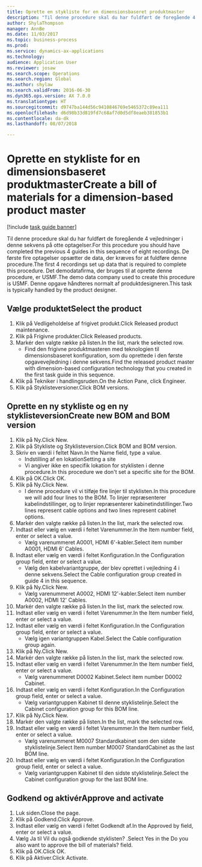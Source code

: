```yaml
--- 
title: Oprette en stykliste for en dimensionsbaseret produktmaster
description: "Til denne procedure skal du har fuldført de foregående 4 vejledninger i denne sekvens på otte optagelser."
author: ShylaThompson
manager: AnnBe
ms.date: 11/03/2017
ms.topic: business-process
ms.prod: 
ms.service: dynamics-ax-applications
ms.technology: 
audience: Application User
ms.reviewer: josaw
ms.search.scope: Operations
ms.search.region: Global
ms.author: shylaw
ms.search.validFrom: 2016-06-30
ms.dyn365.ops.version: AX 7.0.0
ms.translationtype: HT
ms.sourcegitcommit: d9747ba144d56c9410846769e5465372c89ea111
ms.openlocfilehash: d6d98b33d819fd7c68af7d0d5df8eaeb381853b1
ms.contentlocale: da-dk
ms.lasthandoff: 08/07/2018

---
```

# <a name="create-a-bill-of-materials-for-a-dimension-based-product-master"></a><span data-ttu-id="20d8a-103">Oprette en stykliste for en dimensionsbaseret produktmaster</span><span class="sxs-lookup"><span data-stu-id="20d8a-103">Create a bill of materials for a dimension-based product master</span></span>

[!include [task guide banner](../../includes/task-guide-banner.md)]

<span data-ttu-id="20d8a-104">Til denne procedure skal du har fuldført de foregående 4 vejledninger i denne sekvens på otte optagelser.</span><span class="sxs-lookup"><span data-stu-id="20d8a-104">For this procedure you should have completed the previous 4 guides in this sequence of eight recordings.</span></span> <span data-ttu-id="20d8a-105">De første fire optagelser opsætter de data, der kræves for at fuldføre denne procedure.</span><span class="sxs-lookup"><span data-stu-id="20d8a-105">The first 4 recordings set up data that is required to complete this procedure.</span></span> <span data-ttu-id="20d8a-106">Det demodatafirma, der bruges til at oprette denne procedure, er USMF.</span><span class="sxs-lookup"><span data-stu-id="20d8a-106">The demo data company used to create this procedure is USMF.</span></span> <span data-ttu-id="20d8a-107">Denne opgave håndteres normalt af produktdesigneren.</span><span class="sxs-lookup"><span data-stu-id="20d8a-107">This task is typically handled by the product designer.</span></span>


## <a name="select-the-product"></a><span data-ttu-id="20d8a-108">Vælge produktet</span><span class="sxs-lookup"><span data-stu-id="20d8a-108">Select the product</span></span>
1. <span data-ttu-id="20d8a-109">Klik på Vedligeholdelse af frigivet produkt.</span><span class="sxs-lookup"><span data-stu-id="20d8a-109">Click Released product maintenance.</span></span>
2. <span data-ttu-id="20d8a-110">Klik på Frigivne produkter.</span><span class="sxs-lookup"><span data-stu-id="20d8a-110">Click Released products.</span></span>
3. <span data-ttu-id="20d8a-111">Markér den valgte række på listen.</span><span class="sxs-lookup"><span data-stu-id="20d8a-111">In the list, mark the selected row.</span></span>
    * <span data-ttu-id="20d8a-112">Find den frigivne produktmasteren med teknologien til dimensionsbaseret konfiguration, som du oprettede i den første opgavevejledning i denne sekvens.</span><span class="sxs-lookup"><span data-stu-id="20d8a-112">Find the released product master with dimension-based configuration technology that you created in the first task guide in this sequence.</span></span>  
4. <span data-ttu-id="20d8a-113">Klik på Tekniker i handlingsruden.</span><span class="sxs-lookup"><span data-stu-id="20d8a-113">On the Action Pane, click Engineer.</span></span>
5. <span data-ttu-id="20d8a-114">Klik på Styklisteversioner.</span><span class="sxs-lookup"><span data-stu-id="20d8a-114">Click BOM versions.</span></span>

## <a name="create-new-bom-and-bom-version"></a><span data-ttu-id="20d8a-115">Oprette en ny stykliste og en ny styklisteversion</span><span class="sxs-lookup"><span data-stu-id="20d8a-115">Create new BOM and BOM version</span></span>
1. <span data-ttu-id="20d8a-116">Klik på Ny.</span><span class="sxs-lookup"><span data-stu-id="20d8a-116">Click New.</span></span>
2. <span data-ttu-id="20d8a-117">Klik på Stykliste og Styklisteversion.</span><span class="sxs-lookup"><span data-stu-id="20d8a-117">Click BOM and BOM version.</span></span>
3. <span data-ttu-id="20d8a-118">Skriv en værdi i feltet Navn.</span><span class="sxs-lookup"><span data-stu-id="20d8a-118">In the Name field, type a value.</span></span>
    * <span data-ttu-id="20d8a-119">Indstilling af en lokation</span><span class="sxs-lookup"><span data-stu-id="20d8a-119">Setting a site</span></span>  
    * <span data-ttu-id="20d8a-120">Vi angiver ikke en specifik lokation for styklisten i denne procedure.</span><span class="sxs-lookup"><span data-stu-id="20d8a-120">In this procedure we don't set a specific site for the BOM.</span></span>  
4. <span data-ttu-id="20d8a-121">Klik på OK.</span><span class="sxs-lookup"><span data-stu-id="20d8a-121">Click OK.</span></span>
5. <span data-ttu-id="20d8a-122">Klik på Ny.</span><span class="sxs-lookup"><span data-stu-id="20d8a-122">Click New.</span></span>
    * <span data-ttu-id="20d8a-123">I denne procedure vil vi tilføje fire linjer til styklisten.</span><span class="sxs-lookup"><span data-stu-id="20d8a-123">In this procedure we will add four lines to the BOM.</span></span> <span data-ttu-id="20d8a-124">To linjer repræsenterer kabelindstillinger, og to linjer repræsenterer kabinetindstillinger.</span><span class="sxs-lookup"><span data-stu-id="20d8a-124">Two lines represent cable options and two lines represent cabinet options.</span></span>  
6. <span data-ttu-id="20d8a-125">Markér den valgte række på listen.</span><span class="sxs-lookup"><span data-stu-id="20d8a-125">In the list, mark the selected row.</span></span>
7. <span data-ttu-id="20d8a-126">Indtast eller vælg en værdi i feltet Varenummer.</span><span class="sxs-lookup"><span data-stu-id="20d8a-126">In the Item number field, enter or select a value.</span></span>
    * <span data-ttu-id="20d8a-127">Vælg varenummeret A0001, HDMI 6'-kabler.</span><span class="sxs-lookup"><span data-stu-id="20d8a-127">Select item number A0001, HDMI 6' Cables.</span></span>  
8. <span data-ttu-id="20d8a-128">Indtast eller vælg en værdi i feltet Konfiguration.</span><span class="sxs-lookup"><span data-stu-id="20d8a-128">In the Configuration group field, enter or select a value.</span></span>
    * <span data-ttu-id="20d8a-129">Vælg den kabelvariantgruppe, der blev oprettet i vejledning 4 i denne sekvens.</span><span class="sxs-lookup"><span data-stu-id="20d8a-129">Select the Cable configuration group created in guide 4 in this sequence.</span></span>  
9. <span data-ttu-id="20d8a-130">Klik på Ny.</span><span class="sxs-lookup"><span data-stu-id="20d8a-130">Click New.</span></span>
    * <span data-ttu-id="20d8a-131">Vælg varenummeret A0002, HDMI 12'-kabler.</span><span class="sxs-lookup"><span data-stu-id="20d8a-131">Select item number A0002, HDMI 12' Cables.</span></span>  
10. <span data-ttu-id="20d8a-132">Markér den valgte række på listen.</span><span class="sxs-lookup"><span data-stu-id="20d8a-132">In the list, mark the selected row.</span></span>
11. <span data-ttu-id="20d8a-133">Indtast eller vælg en værdi i feltet Varenummer.</span><span class="sxs-lookup"><span data-stu-id="20d8a-133">In the Item number field, enter or select a value.</span></span>
12. <span data-ttu-id="20d8a-134">Indtast eller vælg en værdi i feltet Konfiguration.</span><span class="sxs-lookup"><span data-stu-id="20d8a-134">In the Configuration group field, enter or select a value.</span></span>
    * <span data-ttu-id="20d8a-135">Vælg igen variantgruppen Kabel.</span><span class="sxs-lookup"><span data-stu-id="20d8a-135">Select the Cable configuration group again.</span></span>  
13. <span data-ttu-id="20d8a-136">Klik på Ny.</span><span class="sxs-lookup"><span data-stu-id="20d8a-136">Click New.</span></span>
14. <span data-ttu-id="20d8a-137">Markér den valgte række på listen.</span><span class="sxs-lookup"><span data-stu-id="20d8a-137">In the list, mark the selected row.</span></span>
15. <span data-ttu-id="20d8a-138">Indtast eller vælg en værdi i feltet Varenummer.</span><span class="sxs-lookup"><span data-stu-id="20d8a-138">In the Item number field, enter or select a value.</span></span>
    * <span data-ttu-id="20d8a-139">Vælg varenummeret D0002 Kabinet.</span><span class="sxs-lookup"><span data-stu-id="20d8a-139">Select item number D0002 Cabinet.</span></span>  
16. <span data-ttu-id="20d8a-140">Indtast eller vælg en værdi i feltet Konfiguration.</span><span class="sxs-lookup"><span data-stu-id="20d8a-140">In the Configuration group field, enter or select a value.</span></span>
    * <span data-ttu-id="20d8a-141">Vælg variantgruppen Kabinet til denne styklistelinje.</span><span class="sxs-lookup"><span data-stu-id="20d8a-141">Select the Cabinet configuration group for this BOM line.</span></span>  
17. <span data-ttu-id="20d8a-142">Klik på Ny.</span><span class="sxs-lookup"><span data-stu-id="20d8a-142">Click New.</span></span>
18. <span data-ttu-id="20d8a-143">Markér den valgte række på listen.</span><span class="sxs-lookup"><span data-stu-id="20d8a-143">In the list, mark the selected row.</span></span>
19. <span data-ttu-id="20d8a-144">Indtast eller vælg en værdi i feltet Varenummer.</span><span class="sxs-lookup"><span data-stu-id="20d8a-144">In the Item number field, enter or select a value.</span></span>
    * <span data-ttu-id="20d8a-145">Vælg varenummeret M0007 Standardkabinet som den sidste styklistelinje.</span><span class="sxs-lookup"><span data-stu-id="20d8a-145">Select Item number M0007 StandardCabinet as the last BOM line.</span></span>  
20. <span data-ttu-id="20d8a-146">Indtast eller vælg en værdi i feltet Konfiguration.</span><span class="sxs-lookup"><span data-stu-id="20d8a-146">In the Configuration group field, enter or select a value.</span></span>
    * <span data-ttu-id="20d8a-147">Vælg variantgruppen Kabinet til den sidste styklistelinje.</span><span class="sxs-lookup"><span data-stu-id="20d8a-147">Select the Cabinet configuration group for the last BOM line.</span></span>  

## <a name="approve-and-activate"></a><span data-ttu-id="20d8a-148">Godkend og aktivér</span><span class="sxs-lookup"><span data-stu-id="20d8a-148">Approve and activate</span></span>
1. <span data-ttu-id="20d8a-149">Luk siden.</span><span class="sxs-lookup"><span data-stu-id="20d8a-149">Close the page.</span></span>
2. <span data-ttu-id="20d8a-150">Klik på Godkend.</span><span class="sxs-lookup"><span data-stu-id="20d8a-150">Click Approve.</span></span>
3. <span data-ttu-id="20d8a-151">Indtast eller vælg en værdi i feltet Godkendt af.</span><span class="sxs-lookup"><span data-stu-id="20d8a-151">In the Approved by field, enter or select a value.</span></span>
4. <span data-ttu-id="20d8a-152">Vælg Ja til Vil du også godkende styklisten? .</span><span class="sxs-lookup"><span data-stu-id="20d8a-152">Select Yes in the Do you also want to approve the bill of materials? field.</span></span>
5. <span data-ttu-id="20d8a-153">Klik på OK.</span><span class="sxs-lookup"><span data-stu-id="20d8a-153">Click OK.</span></span>
6. <span data-ttu-id="20d8a-154">Klik på Aktiver.</span><span class="sxs-lookup"><span data-stu-id="20d8a-154">Click Activate.</span></span>


